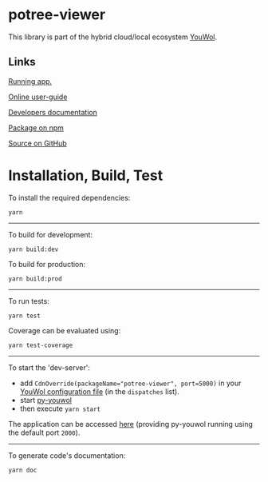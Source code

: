 # potree-viewer



This library is part of the hybrid cloud/local ecosystem
[YouWol](https://platform.youwol.com/applications/@youwol/platform/latest).

## Links

[Running app.](https://platform.youwol.com/applications/potree-viewer/latest)

[Online user-guide](https://l.youwol.com/doc/potree-viewer)

[Developers documentation](https://platform.youwol.com/applications/@youwol/cdn-explorer/latest?package=potree-viewer)

[Package on npm](https://www.npmjs.com/package/potree-viewer)

[Source on GitHub](https://github.com/potree-viewer)

# Installation, Build, Test

To install the required dependencies:

```shell
yarn
```

---

To build for development:

```shell
yarn build:dev
```

To build for production:

```shell
yarn build:prod
```

---

To run tests:

```shell
yarn test
```

Coverage can be evaluated using:

```shell
yarn test-coverage
```

---

To start the 'dev-server':

-   add `CdnOverride(packageName="potree-viewer", port=5000)` in your
    [YouWol configuration file](https://l.youwol.com/doc/py-youwol/configuration)
    (in the `dispatches` list).
-   start [py-youwol](https://l.youwol.com/doc/py-youwol)
-   then execute `yarn start`

The application can be accessed [here](http://localhost:2000/applications/potree-viewer/latest) (providing py-youwol
running using the default port `2000`).

---

To generate code's documentation:

```shell
yarn doc
```
